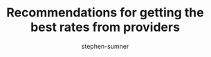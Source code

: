 ---
title: Recommendations for getting the best rates from providers
description: Learn how to get the best rates from providers.
author: stephen-sumner
ms.author: ssumner
ms.date: 11/15/2023
ms.topic: conceptual
---